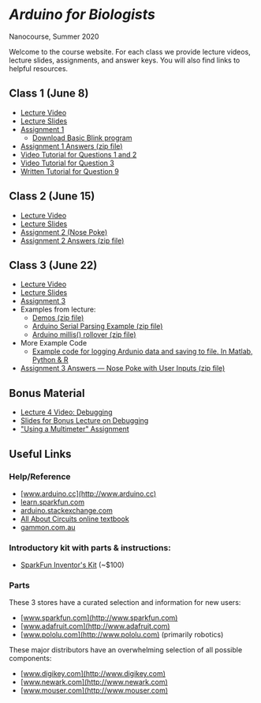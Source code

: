 # *Arduino for Biologists*
Nanocourse, Summer 2020

Welcome to the course website. For each class we provide lecture videos, lecture slides, assignments, and answer keys. You will also find links to helpful resources.

## Class 1 (June 8)
- [Lecture Video](https://www.youtube.com/watch?v=NYQ_q1zXu3o&list=PLuZA7lxOrKUffeByFZd4OBKs_K7xEsmox&index=2&t=0s)
- [Lecture Slides](Class%201%20Introduction/Arduino%20Nanocourse%20Day%201%20-%20Fall%202018.pdf)
- [Assignment 1](Class%201%20Introduction/Nanocourse%20Project%20Day%201.pdf)
  - [Download Basic Blink program](Class%201%20Introduction/Basic_Blink.zip?raw=true)
- [Assignment 1 Answers (zip file)](Class%201%20Introduction/Assignment%201%20Answers.zip?raw=true)
- [Video Tutorial for Questions 1 and 2](https://www.youtube.com/watch?v=65ZSUOBDW9Q&feature=youtu.be)
- [Video Tutorial for Question 3](https://www.youtube.com/watch?v=dQw4w9WgXcQ)
- [Written Tutorial for Question 9](Class%201%20Introduction/Q9ReactionTime.zip?raw=true)

## Class 2 (June 15)
- [Lecture Video](https://www.youtube.com/watch?v=Jh5kKC_8vZ4&list=PLuZA7lxOrKUffeByFZd4OBKs_K7xEsmox&index=2)
- [Lecture Slides](Class%202%20Electronics/Arduino%20Nanocourse%20Day%202%20-%20Fall%202018%20Slides%20Final.pdf)
- [Assignment 2 (Nose Poke)](Class%202%20Electronics/Project%202%20-%20Nose%20Poke%20-%20v2.pdf)
- [Assignment 2 Answers (zip file)](Class%202%20Electronics/Assignment2_Answer.zip?raw=true)

## Class 3 (June 22)
- [Lecture Video](https://www.youtube.com/watch?v=pOjbI4eo-tU&list=PLuZA7lxOrKUffeByFZd4OBKs_K7xEsmox&index=3)
- [Lecture Slides](Class%203%20Software/Arduino%20Nanocourse%20Day%203%20-%20Software.pdf)
- [Assignment 3](Class%203%20Software/Project%203%20-%20Behavior%20box%20contd.pdf)
- Examples from lecture:
  - [Demos (zip file)](Class%203%20Software/arduino_course_fall18_class3.zip?raw=true)
  - [Arduino Serial Parsing Example (zip file)](Class%203%20Software/simple_serial_parsing.zip?raw=true)
  - [Arduino millis() rollover (zip file)](Class%203%20Software/arduino_uno_millis_rollover.zip?raw=true)
- More Example Code
  - [Example code for logging Ardunio data and saving to file. In Matlab, Python & R](Class%203%20Software/ArduinoDataLogging.zip?raw=true)
- [Assignment 3 Answers — Nose Poke with User Inputs (zip file)](Class%203%20Software/NosePokeWithUserInputs_Answer.zip?raw=true)

## Bonus Material
- [Lecture 4 Video: Debugging](https://www.youtube.com/watch?v=PTZ-si0-VJM&list=PLuZA7lxOrKUffeByFZd4OBKs_K7xEsmox&index=4)
- [Slides for Bonus Lecture on Debugging](Class%204%20Debugging/Class%204%20-%20Debugging.pdf)
- ["Using a Multimeter" Assignment](Class%204%20Debugging/DMM%20Assignment.pdf)



## Useful Links


### Help/Reference
- [www.arduino.cc](http://www.arduino.cc)
- [learn.sparkfun.com](http://learn.sparkfun.com)
- [arduino.stackexchange.com](http://arduino.stackexchange.com/)
- [All About Circuits online textbook](http://www.allaboutcircuits.com/textbook)
- [gammon.com.au](http://gammon.com.au/forum/bbshowpost.php?bbtopic_id=123)

### Introductory kit with parts & instructions:
- [SparkFun Inventor's Kit](https://www.sparkfun.com/products/15631) \(~$100\)

### Parts
These 3 stores have a curated selection and information for new users:
- [www.sparkfun.com](http://www.sparkfun.com)
- [www.adafruit.com](http://www.adafruit.com)
- [www.pololu.com](http://www.pololu.com)  \(primarily robotics\)

These major distributors have an overwhelming selection of all possible components:
- [www.digikey.com](http://www.digikey.com)
- [www.newark.com](http://www.newark.com)
- [www.mouser.com](http://www.mouser.com)
